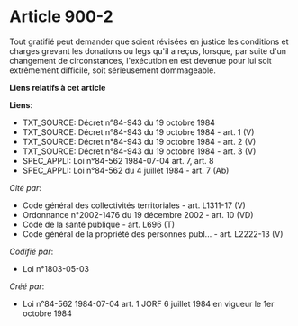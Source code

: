 # Article 900-2

Tout gratifié peut demander que soient révisées en justice les conditions et charges grevant les donations ou legs qu'il a
reçus, lorsque, par suite d'un changement de circonstances, l'exécution en est devenue pour lui soit extrêmement difficile,
soit sérieusement dommageable.

**Liens relatifs à cet article**

**Liens**:

  - TXT_SOURCE: Décret n°84-943 du 19 octobre 1984
  - TXT_SOURCE: Décret n°84-943 du 19 octobre 1984 - art. 1 (V)
  - TXT_SOURCE: Décret n°84-943 du 19 octobre 1984 - art. 2 (V)
  - TXT_SOURCE: Décret n°84-943 du 19 octobre 1984 - art. 3 (V)
  - SPEC_APPLI: Loi n°84-562 1984-07-04 art. 7, art. 8
  - SPEC_APPLI: Loi n°84-562 du 4 juillet 1984 - art. 7 (Ab)

_Cité par_:

  - Code général des collectivités territoriales - art. L1311-17 (V)
  - Ordonnance n°2002-1476 du 19 décembre 2002 - art. 10 (VD)
  - Code de la santé publique - art. L696 (T)
  - Code général de la propriété des personnes publ... - art. L2222-13 (V)

_Codifié par_:

  - Loi n°1803-05-03

_Créé par_:

  - Loi n°84-562 1984-07-04 art. 1 JORF 6 juillet 1984 en vigueur le 1er octobre 1984
